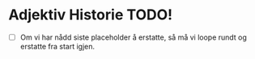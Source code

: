 # Adjektiv Historie TODO!

- [ ] Om vi har nådd siste placeholder å erstatte, så må vi loope rundt og erstatte fra start igjen.
